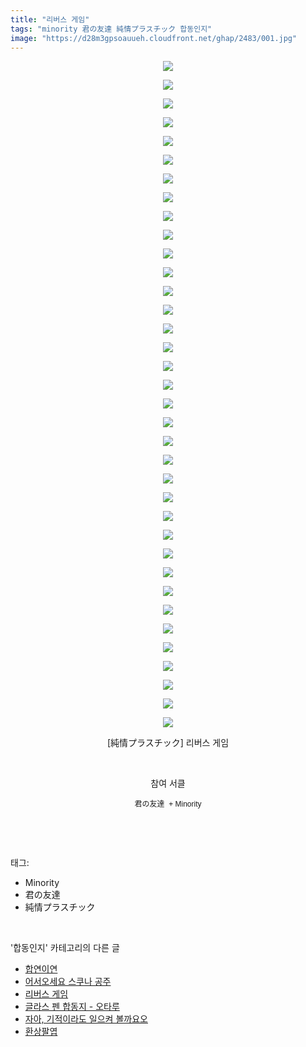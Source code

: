 ```yaml
---
title: "리버스 게임"
tags: "minority 君の友達 純情プラスチック 합동인지"
image: "https://d28m3gpsoauueh.cloudfront.net/ghap/2483/001.jpg"
---
```

<div class="article">
<p style="text-align: center; clear: none; float: none;"><img src="{{ site.imgserver4 }}/ghap/2483/001.jpg"/></p>
<p style="text-align: center; clear: none; float: none;"><img src="{{ site.imgserver4 }}/ghap/2483/002.jpg"/></p>
<p style="text-align: center; clear: none; float: none;"><img src="{{ site.imgserver4 }}/ghap/2483/003.jpg"/></p>
<p style="text-align: center; clear: none; float: none;"><img src="{{ site.imgserver4 }}/ghap/2483/004.jpg"/></p>
<p style="text-align: center; clear: none; float: none;"><img src="{{ site.imgserver4 }}/ghap/2483/005.jpg"/></p>
<p style="text-align: center; clear: none; float: none;"><img src="{{ site.imgserver4 }}/ghap/2483/006.jpg"/></p>
<p style="text-align: center; clear: none; float: none;"><img src="{{ site.imgserver4 }}/ghap/2483/007.jpg"/></p>
<p style="text-align: center; clear: none; float: none;"><img src="{{ site.imgserver4 }}/ghap/2483/008.jpg"/></p>
<p style="text-align: center; clear: none; float: none;"><img src="{{ site.imgserver4 }}/ghap/2483/009.jpg"/></p>
<p style="text-align: center; clear: none; float: none;"><img src="{{ site.imgserver4 }}/ghap/2483/010.jpg"/></p>
<p style="text-align: center; clear: none; float: none;"><img src="{{ site.imgserver4 }}/ghap/2483/011.jpg"/></p>
<p style="text-align: center; clear: none; float: none;"><img src="{{ site.imgserver4 }}/ghap/2483/012.jpg"/></p>
<p style="text-align: center; clear: none; float: none;"><img src="{{ site.imgserver4 }}/ghap/2483/013.jpg"/></p>
<p style="text-align: center; clear: none; float: none;"><img src="{{ site.imgserver4 }}/ghap/2483/014.jpg"/></p>
<p style="text-align: center; clear: none; float: none;"><img src="{{ site.imgserver4 }}/ghap/2483/015.jpg"/></p>
<p style="text-align: center; clear: none; float: none;"><img src="{{ site.imgserver4 }}/ghap/2483/016.jpg"/></p>
<p style="text-align: center; clear: none; float: none;"><img src="{{ site.imgserver4 }}/ghap/2483/017.jpg"/></p>
<p style="text-align: center; clear: none; float: none;"><img src="{{ site.imgserver4 }}/ghap/2483/018.jpg"/></p>
<p style="text-align: center; clear: none; float: none;"><img src="{{ site.imgserver4 }}/ghap/2483/019.jpg"/></p>
<p style="text-align: center; clear: none; float: none;"><img src="{{ site.imgserver4 }}/ghap/2483/020.jpg"/></p>
<p style="text-align: center; clear: none; float: none;"><img src="{{ site.imgserver4 }}/ghap/2483/021.jpg"/></p>
<p style="text-align: center; clear: none; float: none;"><img src="{{ site.imgserver4 }}/ghap/2483/022.jpg"/></p>
<p style="text-align: center; clear: none; float: none;"><img src="{{ site.imgserver4 }}/ghap/2483/023.jpg"/></p>
<p style="text-align: center; clear: none; float: none;"><img src="{{ site.imgserver4 }}/ghap/2483/024.jpg"/></p>
<p style="text-align: center; clear: none; float: none;"><img src="{{ site.imgserver4 }}/ghap/2483/025.jpg"/></p>
<p style="text-align: center; clear: none; float: none;"><img src="{{ site.imgserver4 }}/ghap/2483/026.jpg"/></p>
<p style="text-align: center; clear: none; float: none;"><img src="{{ site.imgserver4 }}/ghap/2483/027.jpg"/></p>
<p style="text-align: center; clear: none; float: none;"><img src="{{ site.imgserver4 }}/ghap/2483/028.jpg"/></p>
<p style="text-align: center; clear: none; float: none;"><img src="{{ site.imgserver4 }}/ghap/2483/029.jpg"/></p>
<p style="text-align: center; clear: none; float: none;"><img src="{{ site.imgserver4 }}/ghap/2483/030.jpg"/></p>
<p style="text-align: center; clear: none; float: none;"><img src="{{ site.imgserver4 }}/ghap/2483/031.jpg"/></p>
<p style="text-align: center; clear: none; float: none;"><img src="{{ site.imgserver4 }}/ghap/2483/032.jpg"/></p>
<p style="text-align: center; clear: none; float: none;"><img src="{{ site.imgserver4 }}/ghap/2483/033.jpg"/></p>
<p style="text-align: center; clear: none; float: none;"><img src="{{ site.imgserver4 }}/ghap/2483/034.jpg"/></p>
<p style="text-align: center; clear: none; float: none;"><img src="{{ site.imgserver4 }}/ghap/2483/035.jpg"/></p>
<p style="text-align: center; clear: none; float: none;"><img src="{{ site.imgserver4 }}/ghap/2483/036.jpg"/></p>
<p style="text-align: center; clear: none; float: none;">[純情プラスチック] 리버스 게임</p>
<p style="text-align: center; clear: none; float: none;"><br/></p>
<p style="text-align: center; clear: none; float: none;">참여 서클</p>
<p style="text-align: center; clear: none; float: none;"><span style="font-family: Arial, 돋움, Dotum, AppleGothic, sans-serif; font-size: 12px;">君の友達  + </span><font face="Arial, 돋움, Dotum, AppleGothic, sans-serif"><span style="font-size: 12px;">Minority</span></font></p>
<p><br/></p>
</div><br/>
<div class="tagTrail">
<p>태그: </p>
<ul>
<li>Minority</li>
<li>君の友達</li>
<li>純情プラスチック</li>
</ul>
</div><br/>
<div class="another">
<p>'합동인지' 카테고리의 다른 글</p>
<ul>
<li><a href="/ghap_2495">합연이연</a></li>
<li><a href="/ghap_2487">어서오세요 스쿠나 공주</a></li>
<li><a href="/ghap_2483">리버스 게임</a></li>
<li><a href="/ghap_2473">글라스 펜 합동지 - 오타루</a></li>
<li><a href="/ghap_2460">자아, 기적이라도 일으켜 볼까요오</a></li>
<li><a href="/ghap_2448">환상팔엽</a></li>
</ul>
</div><br/>
<div class="cb_module cb_fluid">
<div class="cb_wrt cb_profile">
</div><!-- commentList close -->
</div><br/>
